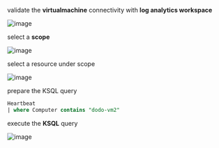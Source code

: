 validate the **virtualmachine** connectivity with **log analytics workspace**

![image](https://user-images.githubusercontent.com/57703276/181075209-4ebb8c75-c722-496e-a5df-c5bda7842776.png)

select a **scope**

![image](https://user-images.githubusercontent.com/57703276/181075949-8c869a62-e1ff-4ce5-afa1-e080ce787c14.png)


select a resource under scope 

![image](https://user-images.githubusercontent.com/57703276/181075743-007d5a94-bceb-45b3-8f21-980a2532c2ea.png)


prepare the KSQL query

```sql
Heartbeat
| where Computer contains "dodo-vm2"
```

execute the **KSQL** query 

![image](https://user-images.githubusercontent.com/57703276/181076265-2b3a2177-19ad-4162-98c8-f4606cd25286.png)
